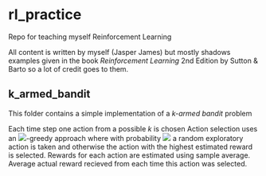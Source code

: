 # rl_practice
Repo for teaching myself Reinforcement Learning

All content is written by myself (Jasper James) but mostly shadows examples given in the book *Reinforcement Learning* 2nd Edition by Sutton & Barto so a lot of credit goes to them.

## k_armed_bandit
This folder contains a simple implementation of a *k-armed bandit* problem

Each time step one action from a possible *k* is chosen 
Action selection uses an <img src="https://render.githubusercontent.com/render/math?math=\epsilon">-greedy approach where with probability <img src="https://render.githubusercontent.com/render/math?math=\epsilon"> a random exploratory action is taken and otherwise the action with the highest estimated reward is selected.
Rewards for each action are estimated using sample average. Average actual reward recieved from each time this action was selected.

